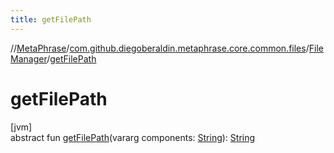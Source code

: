 ```yaml
---
title: getFilePath
---
```

//[MetaPhrase](../../../index.html)/[com.github.diegoberaldin.metaphrase.core.common.files](../index.html)/[FileManager](index.html)/[getFilePath](get-file-path.html)



# getFilePath



[jvm]\
abstract fun [getFilePath](get-file-path.html)(vararg components: [String](https://kotlinlang.org/api/latest/jvm/stdlib/kotlin/-string/index.html)): [String](https://kotlinlang.org/api/latest/jvm/stdlib/kotlin/-string/index.html)




